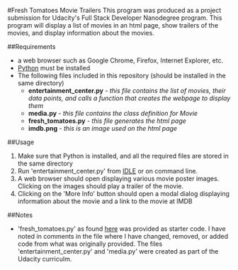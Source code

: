 #Fresh Tomatoes Movie Trailers
This program was produced as a project submission for Udacity's Full Stack Developer Nanodegree program.  This program will
display a list of movies in an html page, show trailers of the movies, and display information about the movies.

##Requirements
- a web browser such as Google Chrome, Firefox, Internet Explorer, etc.
- [Python](https://www.python.org/) must be installed
- The following files included in this repository (should be installed in the same directory)
  - **entertainment_center.py** - *this file contains the list of movies, their data points, and calls a function that creates the webpage to display them*
  - **media.py** - *this file contains the class definition for Movie*
  - **fresh_tomatoes.py** - *this file generates the html page*
  - **imdb.png** - *this is an image used on the html page*

##Usage
1.  Make sure that Python is installed, and all the required files are stored in the same directory
2.  Run 'entertainment_center.py' from [IDLE](https://docs.python.org/3/library/idle.html) or on command line.
3.  A web browser should open displaying various movie poster images.  Clicking on the images should play a trailer of
the movie.  
4.  Clicking on the 'More Info' button should open a modal dialog displaying information about the movie and a link to the movie at IMDB

##Notes
- 'fresh_tomatoes.py' as found [here](https://github.com/adarsh0806/ud036_StarterCode/blob/master/fresh_tomatoes.py) was provided
as starter code.  I have noted in comments in the file where I have changed, removed, or added code from what
was originally provided.  The files 'entertainment_center.py' and 'media.py' were created as part of the Udacity curriculm.